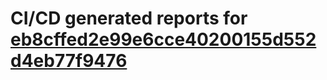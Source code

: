 # CI/CD generated reports for [eb8cffed2e99e6cce40200155d552d4eb77f9476](https://github.com/hydephp/develop/commit/eb8cffed2e99e6cce40200155d552d4eb77f9476)
